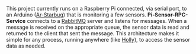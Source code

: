 This project currently runs on a Raspberry Pi connected, via serial port, to an Arduino ([Ar-Starbug](https://github.com/projectweekend/Ar-Starbug)) that is monitoring a few sensors. **Pi-Sensor-RPC-Service** connects to a [RabbitMQ](http://www.rabbitmq.com/) server and listens for messages. When a message is received on the appropriate queue, the sensor data is read and returned to the client that sent the message. This architecture makes it simple for any process, running anywhere (like [Holly](https://github.com/projectweekend/Holly)), to access the sensor data as needed.
